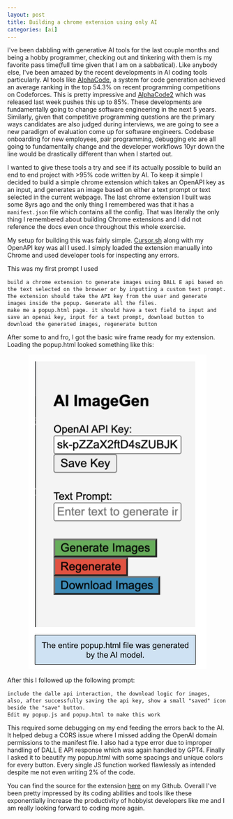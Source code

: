 ```yaml
---
layout: post
title: Building a chrome extension using only AI
categories: [ai]
---
```


I've been dabbling with generative AI tools for the last couple months and being a hobby programmer, checking out and tinkering with them is my favorite pass time(full time given that I am on a sabbatical). Like anybody else, I've been amazed by the recent developments in AI coding tools particularly. AI tools like [AlphaCode](https://deepmind.google/discover/blog/competitive-programming-with-alphacode/), a system for code generation achieved an average ranking in the top 54.3% on recent programming competitions on Codeforces. This is pretty impressive and [AlphaCode2](https://www.youtube.com/watch?v=LvGmVmHv69s) which was released last week pushes this up to 85%. These developments are fundamentally going to change software engineering in the next 5 years. Similarly, given that competitive programming questions are the primary ways candidates are also judged during interviews, we are going to see a new paradigm of evaluation come up for software engineers. Codebase onboarding for new employees, pair programming, debugging etc are all going to fundamentally change and the developer workflows 10yr down the line would be drastically different than when I started out. 

I wanted to give these tools a try and see if its actually possible to build an end to end project with >95% code written by AI. To keep it simple I decided to build a simple chrome extension which takes an OpenAPI key as an input, and generates an image based on either a text prompt or text selected in the current webpage. The last chrome extension I built was some 8yrs ago and the only thing I remembered was that it has a `manifest.json` file which contains all the config. That was literally the only thing I remembered about building Chrome extensions and I did not reference the docs even once throughout this whole exercise. 

My setup for building this was fairly simple. [Cursor.sh](https://cursor.sh/) along with my OpenAPI key was all I used. I simply loaded the extension manually into Chrome and used developer tools for inspecting any errors.  

This was my first prompt I used 


    build a chrome extension to generate images using DALL E api based on the text selected on the browser or by inputting a custom text prompt. 
    The extension should take the API key from the user and generate images inside the popup. Generate all the files. 
    make me a popup.html page. it should have a text field to input and save an openai key, input for a text prompt, download button to download the generated images, regenerate button

After some to and fro, I got the basic wire frame ready for my extension. Loading the popup.html looked something like this: 

<div align = "center">
<img  src="/assets/files/ext.png">
</div>

After this I followed up the following prompt: 

    include the dalle api interaction, the download logic for images, 
    also, after successfully saving the api key, show a small "saved" icon beside the "save" button. 
    Edit my popup.js and popup.html to make this work

This required some debugging on my end feeding the errors back to the AI. It helped debug a CORS issue where I missed adding the OpenAI domain permissions to the manifest file. I also had a type error due to improper handling of DALL E API response which was again handled by GPT4. Finally I asked it to beautify my popup.html with some spacings and unique colors for every button. Every single JS function worked flawlessly as intended despite me not even writing 2% of the code. 

You can find the source for the extension [here](https://github.com/r-nikhil/imageGen-chromeExtension) on my Github. Overall I've been pretty impressed by its coding abilities and tools like these exponentially increase the productivity of hobbyist developers like me and I am really looking forward to coding more again. 

